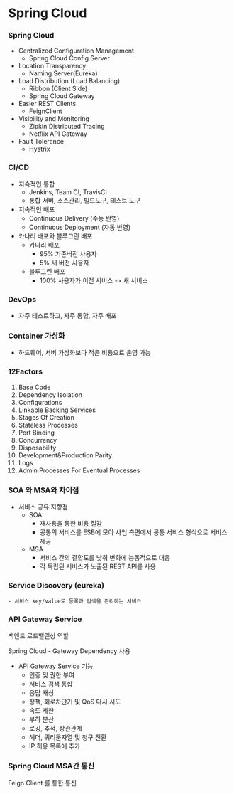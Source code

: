# Spring Cloud

### Spring Cloud
- Centralized Configuration Management
    - Spring Cloud Config Server
- Location Transparency
    - Naming Server(Eureka)
- Load Distribution (Load Balancing)
    - Ribbon (Client Side)
    - Spring Cloud Gateway
- Easier REST Clients
    - FeignClient
- Visibility and Monitoring
    - Zipkin Distributed Tracing
    - Netflix API Gateway
- Fault Tolerance
    - Hystrix

### CI/CD
- 지속적인 통합
    - Jenkins, Team CI, TravisCI
    - 통합 서버, 소스관리, 빌드도구, 테스트 도구
- 지속적인 배포
    - Continuous Delivery (수동 반영)
    - Continuous Deployment (자동 반영)
- 카나리 배포와 블루그린 배포
    - 카나리 배포
        - 95% 기존버전 사용자
        - 5% 새 버전 사용자
    - 블루그린 배포
        - 100% 사용자가 이전 서비스 -> 새 서비스

### DevOps
- 자주 테스트하고, 자주 통합, 자주 배포

### Container 가상화
- 하드웨어, 서버 가상화보다 적은 비용으로 운영 가능

### 12Factors
1. Base Code
2. Dependency Isolation
3. Configurations
4. Linkable Backing Services
5. Stages Of Creation
6. Stateless Processes
7. Port Binding
8. Concurrency
9. Disposability
10. Development&Production Parity
11. Logs
12. Admin Processes For Eventual Processes


### SOA 와 MSA와 차이점
- 서비스 공유 지향점
    - SOA 
        - 재사용을 통한 비용 절감
        - 공통의 서비스를 ESB에 모아 사업 측면에서 공통 서비스 형식으로 서비스 제공
    - MSA 
        - 서비스 간의 결합도를 낮춰 변화에 능동적으로 대응
        - 각 독립된 서비스가 노출된 REST API를 사용

### Service Discovery (eureka)
    - 서비스 key/value로 등록과 검색을 관리하는 서비스

### API Gateway Service
백엔드 로드밸런싱 역할

Spring Cloud - Gateway Dependency 사용

- API Gateway Service 기능
    - 인증 및 권한 부여
    - 서비스 검색 통합
    - 응답 캐싱
    - 정책, 회로차단기 및 QoS 다시 시도
    - 속도 제한
    - 부하 분산
    - 로깅, 추적, 상관관계
    - 헤더, 쿼리문자열 및 청구 전환
    - IP 허용 목록에 추가

### Spring Cloud MSA간 통신
Feign Client 를 통한 통신

